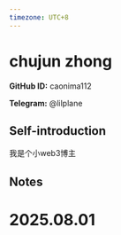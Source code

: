 ```yaml
---
timezone: UTC+8
---
```


# chujun zhong

**GitHub ID:** caonima112

**Telegram:** @lilplane

## Self-introduction

我是个小web3博主

## Notes

<!-- Content_START -->

# 2025.08.01


<!-- Content_END -->
